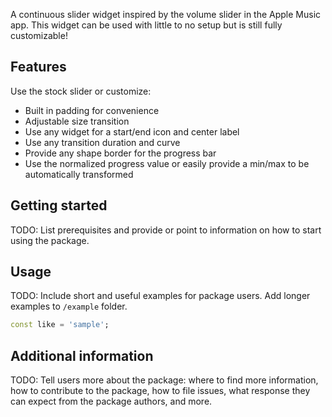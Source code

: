 <!--
This README describes the package. If you publish this package to pub.dev,
this README's contents appear on the landing page for your package.

For information about how to write a good package README, see the guide for
[writing package pages](https://dart.dev/guides/libraries/writing-package-pages).

For general information about developing packages, see the Dart guide for
[creating packages](https://dart.dev/guides/libraries/create-library-packages)
and the Flutter guide for
[developing packages and plugins](https://flutter.dev/developing-packages).
-->

A continuous slider widget inspired by the volume slider in the Apple Music app. This widget can
be used with little to no setup but is still fully customizable!

## Features

Use the stock slider or customize:
* Built in padding for convenience
* Adjustable size transition
* Use any widget for a start/end icon and center label
* Use any transition duration and curve
* Provide any shape border for the progress bar
* Use the normalized progress value or easily provide a min/max to be automatically transformed

## Getting started

TODO: List prerequisites and provide or point to information on how to
start using the package.

## Usage

TODO: Include short and useful examples for package users. Add longer examples
to `/example` folder.

```dart
const like = 'sample';
```

## Additional information

TODO: Tell users more about the package: where to find more information, how to
contribute to the package, how to file issues, what response they can expect
from the package authors, and more.
